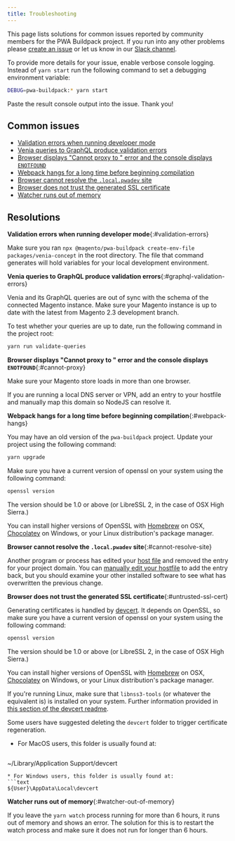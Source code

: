 ```yaml
---
title: Troubleshooting
---
```


This page lists solutions for common issues reported by community members for the PWA Buildpack project.
If you run into any other problems please [create an issue] or let us know in our [Slack channel].

To provide more details for your issue, enable verbose console logging.
Instead of `yarn start` run the following command to set a debugging environment variable:

``` sh
DEBUG=pwa-buildpack:* yarn start
```

Paste the result console output into the issue. Thank you!

## Common issues

* [Validation errors when running developer mode](#validation-errors)
* [Venia queries to GraphQL produce validation errors](#graphql-validation-errors)
* [Browser displays "Cannot proxy to " error and the console displays `ENOTFOUND`](#cannot-proxy)
* [Webpack hangs for a long time before beginning compilation](#webpack-hangs)
* [Browser cannot resolve the `.local.pwadev` site](#cannot-resolve-site)
* [Browser does not trust the generated SSL certificate](#untrusted-ssl-cert)
* [Watcher runs out of memory](#watcher-out-of-memory)

## Resolutions

**Validation errors when running developer mode**{:#validation-errors}

Make sure you ran `npx @magento/pwa-buildpack create-env-file packages/venia-concept` in the root directory.
The file that command generates will hold variables for your local development environment.

**Venia queries to GraphQL produce validation errors**{:#graphql-validation-errors}

Venia and its GraphQL queries are out of sync with the schema of the connected Magento instance.
Make sure your Magento instance is up to date with the latest from Magento 2.3 development branch.

To test whether your queries are up to date, run the following command in the project root:

``` sh
yarn run validate-queries
```

**Browser displays "Cannot proxy to " error and the console displays `ENOTFOUND`**{:#cannot-proxy}

Make sure your Magento store loads in more than one browser.

If you are running a local DNS server or VPN, add an entry to your hostfile and manually map this domain so NodeJS can resolve it.

**Webpack hangs for a long time before beginning compilation**{:#webpack-hangs}

You may have an old version of the `pwa-buildpack` project.
Update your project using the following command:

``` sh
yarn upgrade
```

Make sure you have a current version of openssl on your system using the following command:

``` sh
openssl version
```

The version should be 1.0 or above (or LibreSSL 2, in the case of OSX High Sierra.)

You can install higher versions of OpenSSL with [Homebrew] on OSX, [Chocolatey] on Windows, or your Linux distribution's package manager.

**Browser cannot resolve the `.local.pwadev` site**{:#cannot-resolve-site}

Another program or process has edited your [host file] and removed the entry for your project domain. You can [manually edit your hostfile] to add the entry back, but you should examine your other installed software to see what has overwritten the previous change.

**Browser does not trust the generated SSL certificate**{:#untrusted-ssl-cert}

Generating certificates is handled by [devcert][]. It depends on OpenSSL, so make sure you have a current version of openssl on your system using the following command:

``` sh
openssl version
```

The version should be 1.0 or above (or LibreSSL 2, in the case of OSX High Sierra.)

You can install higher versions of OpenSSL with [Homebrew] on OSX, [Chocolatey] on Windows, or your Linux distribution's package manager.

If you're running Linux, make sure that `libnss3-tools` (or whatever the equivalent is) is installed on your system. Further information provided in [this section of the devcert readme][].

Some users have suggested deleting the `devcert` folder to trigger certificate regeneration.

* For MacOS users, this folder is usually found at:
  ```sh
~/Library/Application Support/devcert
  ```
* For Windows users, this folder is usually found at:
  ```text
${User}\AppData\Local\devcert
  ```

**Watcher runs out of memory**{:#watcher-out-of-memory}

If you leave the `yarn watch` process running for more than 6 hours, it runs out of memory and shows an error.
The solution for this is to restart the watch process and make sure it does not run for longer than 6 hours.

[create an issue]: https://github.com/magento/pwa-buildpack/issues
[Slack channel]: https://magentocommeng.slack.com/messages/C71HNKYS2/team/UAFV915FB/
[host file]: https://en.wikipedia.org/wiki/Hosts_(file)
[manually edit your hostfile]: https://support.rackspace.com/how-to/modify-your-hosts-file/
[Homebrew]: https://brew.sh/
[Chocolatey]: https://chocolatey.org/
[devcert]: https://github.com/davewasmer/devcert
[this section of the devcert readme]: https://github.com/davewasmer/devcert#skipcertutil
